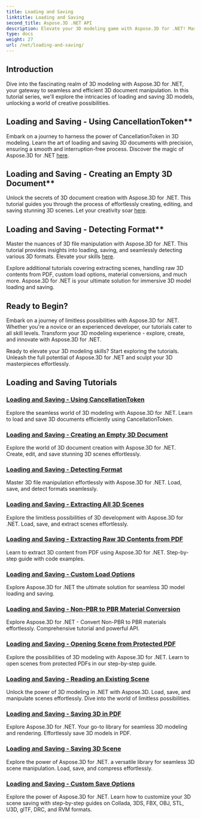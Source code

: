 ```yaml
---
title: Loading and Saving
linktitle: Loading and Saving
second_title: Aspose.3D .NET API
description: Elevate your 3D modeling game with Aspose.3D for .NET! Master efficient loading and saving techniques using CancellationToken. Explore now!
type: docs
weight: 27
url: /net/loading-and-saving/
---
```

## Introduction

Dive into the fascinating realm of 3D modeling with Aspose.3D for .NET, your gateway to seamless and efficient 3D document manipulation. In this tutorial series, we'll explore the intricacies of loading and saving 3D models, unlocking a world of creative possibilities.

## Loading and Saving - Using CancellationToken**

Embark on a journey to harness the power of CancellationToken in 3D modeling. Learn the art of loading and saving 3D documents with precision, ensuring a smooth and interruption-free process. Discover the magic of Aspose.3D for .NET [here](./cancellation-token/).

## Loading and Saving - Creating an Empty 3D Document**

Unlock the secrets of 3D document creation with Aspose.3D for .NET. This tutorial guides you through the process of effortlessly creating, editing, and saving stunning 3D scenes. Let your creativity soar [here](./create-empty-3d-document/).

## Loading and Saving - Detecting Format**

Master the nuances of 3D file manipulation with Aspose.3D for .NET. This tutorial provides insights into loading, saving, and seamlessly detecting various 3D formats. Elevate your skills [here](./detect-format/).

Explore additional tutorials covering extracting scenes, handling raw 3D contents from PDF, custom load options, material conversions, and much more. Aspose.3D for .NET is your ultimate solution for immersive 3D model loading and saving.

## Ready to Begin?

Embark on a journey of limitless possibilities with Aspose.3D for .NET. Whether you're a novice or an experienced developer, our tutorials cater to all skill levels. Transform your 3D modeling experience - explore, create, and innovate with Aspose.3D for .NET.

Ready to elevate your 3D modeling skills? Start exploring the tutorials. Unleash the full potential of Aspose.3D for .NET and sculpt your 3D masterpieces effortlessly.
## Loading and Saving Tutorials
### [Loading and Saving -  Using CancellationToken](./cancellation-token/)
Explore the seamless world of 3D modeling with Aspose.3D for .NET. Learn to load and save 3D documents efficiently using CancellationToken.
### [Loading and Saving -  Creating an Empty 3D Document](./create-empty-3d-document/)
Explore the world of 3D document creation with Aspose.3D for .NET. Create, edit, and save stunning 3D scenes effortlessly.
### [Loading and Saving -  Detecting Format](./detect-format/)
Master 3D file manipulation effortlessly with Aspose.3D for .NET. Load, save, and detect formats seamlessly.
### [Loading and Saving -  Extracting All 3D Scenes](./extract-all-3d-scenes/)
Explore the limitless possibilities of 3D development with Aspose.3D for .NET. Load, save, and extract scenes effortlessly.
### [Loading and Saving -  Extracting Raw 3D Contents from PDF](./extract-raw-3d-contents-pdf/)
Learn to extract 3D content from PDF using Aspose.3D for .NET. Step-by-step guide with code examples.
### [Loading and Saving -  Custom Load Options](./custom-load-options/)
Explore Aspose.3D for .NET the ultimate solution for seamless 3D model loading and saving.
### [Loading and Saving -  Non-PBR to PBR Material Conversion](./non-pbr-to-pbr-material-conversion/)
Explore Aspose.3D for .NET - Convert Non-PBR to PBR materials effortlessly. Comprehensive tutorial and powerful API.
### [Loading and Saving -  Opening Scene from Protected PDF](./open-scene-protected-pdf/)
Explore the possibilities of 3D modeling with Aspose.3D for .NET. Learn to open scenes from protected PDFs in our step-by-step guide.
### [Loading and Saving -  Reading an Existing Scene](./read-existing-scene/)
Unlock the power of 3D modeling in .NET with Aspose.3D. Load, save, and manipulate scenes effortlessly. Dive into the world of limitless possibilities.
### [Loading and Saving -  Saving 3D in PDF](./save-3d-in-pdf/)
Explore Aspose.3D for .NET. Your go-to library for seamless 3D modeling and rendering. Effortlessly save 3D models in PDF.
### [Loading and Saving -  Saving 3D Scene](./save-3d-scene/)
 Explore the power of Aspose.3D for .NET. a versatile library for seamless 3D scene manipulation. Load, save, and compress effortlessly.
### [Loading and Saving -  Custom Save Options](./custom-save-options/)
Explore the power of Aspose.3D for .NET. Learn how to customize your 3D scene saving with step-by-step guides on Collada, 3DS, FBX, OBJ, STL, U3D, glTF, DRC, and RVM formats.